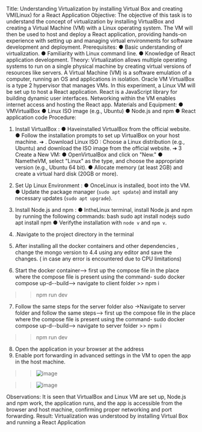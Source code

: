 Title: Understanding Virtualization by installing Virtual Box and creating VM(Linux)
 for a React Application
 Objective:
 The objective of this task is to understand the concept of virtualization by
 installing VirtualBox and creating a Virtual Machine (VM) with a Linux operating
 system. The VM will then be used to host and deploy a React application, providing
 hands-on experience with setting up and managing virtual environments for
 software development and deployment.
 Prerequisites:
 ● Basic understanding of virtualization.
 ● Familiarity with Linux command line.
 ● Knowledge of React application development.
 Theory:
 Virtualization allows multiple operating systems to run on a single physical machine
 by creating virtual versions of resources like servers. A Virtual Machine (VM) is a
 software emulation of a computer, running an OS and applications in isolation.
 Oracle VM VirtualBox is a type 2 hypervisor that manages VMs. In this
 experiment, a Linux VM will be set up to host a React application. React is a
 JavaScript library for building dynamic user interfaces. Networking within the VM
 enables internet access and hosting the React app.
 Materials and Equipment:
 ● VMVirtualBox
 ● Linux ISO image (e.g., Ubuntu)
 ● Node.js and npm
 ● React application code
Procedure:
 1. Install VirtualBox :
 ● Haveinstalled VirtualBox from the official website.
 ● Follow the installation prompts to set up VirtualBox on your host machine.
 ➔ . Download Linux ISO :
 Choose a Linux distribution (e.g., Ubuntu) and download the ISO image from the
 official website.
➔ 3 Create a New VM:
 ● OpenVirtualBox and click on "New."
 ● NametheVM, select "Linux" as the type, and choose the appropriate version
 (e.g., Ubuntu 64 bit).
 ● Allocate memory (at least 2GB) and create a virtual hard disk (20GB or
 more).


2. Set Up Linux Environment :
 ● OnceLinux is installed, boot into the VM.
 ● Update the package manager (`sudo apt update`) and install any necessary
 updates (`sudo apt upgrade`).
 3. Install Node.js and npm :
 ● IntheLinux terminal, install Node.js and npm by running the following
 commands:
 bash
 sudo apt install nodejs
 sudo apt install npm
 ● Verifythe installation with `node v` and `npm v`.
4. .Navigate to the project directory in the terminal
 5. After installing all the docker containers and other dependencies , change the
 mongo version to 4.4 using any editor and save the changes. ( in case any error is
 encountered due to CPU limitations)
 6. Start the docker container--> first up the compose file in the place where the compose file is present using
 the command- sudo docker compose up-d--build--> navigate to client folder >> npm i
 >> npm run dev
7. Follow the same steps for the server folder also
 →Navigate to server folder and follow the same steps--> first up the compose file in the place where the compose file is present using
 the command- sudo docker compose up-d--build--> navigate to server folder >> npm i
 >> npm run dev
 8. Open the application in your browser at the address
9. Enable port forwarding in advanced settings in the VM to open the app in the
 host machine.
> > ![image](https://github.com/user-attachments/assets/7dc18f85-199d-4f8d-b52e-77f3a5b341f7)

> > ![image](https://github.com/user-attachments/assets/f3619b79-b571-4aff-a475-36a988e39198)

Observations:
 It is seen that VirtualBox and Linux VM are set up, Node.js and npm work, the
 application runs, and the app is accessible from the browser and host machine,
 confirming proper networking and port forwarding.
 Result:
 Virtualization was understood by installing Virtual Box and running a React
 Application
